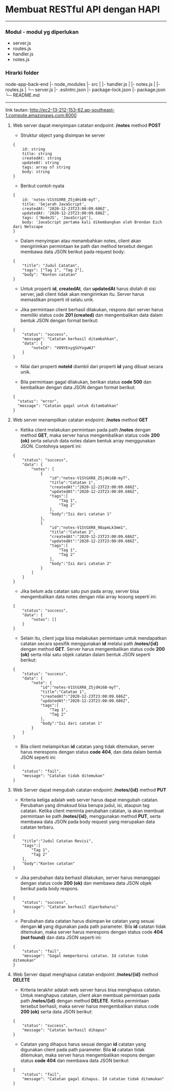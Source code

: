 # Membuat RESTful API dengan HAPI
---
### Modul - modul yg diperlukan
* server.js
* routes.js
* handler.js
* notes.js

### **Hirarki folder**
node-app-back-end
|- node_modules
|- src
| |- handler.js
| |- notes.js
| |- routes.js
| └─ server.js
|- .eslintrc.json
|- package-lock.json
|- package.json
└─ README.md

---
link tautan: http://ec2-13-212-153-62.ap-southeast-1.compute.amazonaws.com:8000
1. Web server dapat menyimpan catatan 
	endpoint: **/notes** method **POST**

	*  Struktur object yang disimpan ke server
	```
	{
		id: string
		title: string
		createdAt: string
		updateAt: string
		tags: array of string
		body: string
	}
	```

	* Berikut contoh nyata
	```
	{
		id: 'notes-V1StGXR8_Z5jdHi6B-myT',
	 	title: 'Sejarah JavaScript',
		createdAt: '2020-12-23T23:00:09.686Z',
		updatedAt: '2020-12-23T23:00:09.686Z',
		tags: ['NodeJS', 'JavaScript'],
		body: 'JavaScript pertama kali dikembangkan oleh Brendan Eich dari Netscape
	}
	```

	* Dalam menyimpan atau menambahkan notes, client akan mengirimkan permintaan ke path dan method tersebut dengan membawa data JSON berikut pada request body:
	```
	{
		"title": "Judul Catatan",
		"tags": ["Tag 1", "Tag 2"],
		"body": "Konten catatan"
	}
	```

	* Untuk properti **id**, **createdAt**, dan **updatedAt** harus diolah di sisi server, jadi client tidak akan mengirimkan itu. Server harus memastikan properti id selalu unik.

	* Jika permintaan client berhasil dilakukan, respons dari server harus memiliki status code **201 (created)** dan mengembalikan data dalam bentuk JSON dengan format berikut:
	```
	{
		"status": "success",
		"message": "Catatan berhasil ditambahkan",
		"data": {
			"noteId": "V09YExygSUYogwWJ"
		}
	}
	```

	* Nilai dari properti **noteId** diambil dari properti **id** yang dibuat secara unik.

	* Bila permintaan gagal dilakukan, berikan status **code 500** dan kembalikan dengan data JSON dengan format berikut:
	```
	{
	  "status": "error",
	  "message": "Catatan gagal untuk ditambahkan"
	}
	```

2. Web server menampilkan catatan
	endpoint: **/notes** method **GET**

	* Ketika client melakukan permintaan pada path **/notes** dengan method **GET**, maka server harus mengembalikan status code **200 (ok)** serta seluruh data notes dalam bentuk array menggunakan JSON. Contohnya seperti ini:
	```
	{
		"status": "success",
		"data": {
			"notes": [
				{
					"id":"notes-V1StGXR8_Z5jdHi6B-myT",
					"title":"Catatan 1",
					"createdAt":"2020-12-23T23:00:09.686Z",
					"updatedAt":"2020-12-23T23:00:09.686Z",
					"tags":[
						"Tag 1",
						"Tag 2"
					],
					"body":"Isi dari catatan 1"
				},
				{
					"id":"notes-V1StGXR8_98apmLk3mm1",
					"title":"Catatan 2",
					"createdAt":"2020-12-23T23:00:09.686Z",
					"updatedAt":"2020-12-23T23:00:09.686Z",
					"tags":[
						"Tag 1",
						"Tag 2"
					],
					"body":"Isi dari catatan 2"
				}
			]
		}
	}
	```

	* Jika belum ada catatan satu pun pada array, server bisa mengembalikan data notes dengan nilai array kosong seperti ini:
	```
	{
		"status": "success",
		"data": {
			"notes": []
		}
	}
	```

	* Selain itu, client juga bisa melakukan permintaan untuk mendapatkan catatan secara spesifik menggunakan **id** melalui path **/notes/{id}** dengan method **GET**. Server harus mengembalikan status code **200 (ok)** serta nilai satu objek catatan dalam bentuk JSON seperti berikut:
	```
	{
		"status": "success",
		"data": {
			"note": {
				"id":"notes-V1StGXR8_Z5jdHi6B-myT",
				"title":"Catatan 1",
				"createdAt":"2020-12-23T23:00:09.686Z",
				"updatedAt":"2020-12-23T23:00:09.686Z",
				"tags":[
					"Tag 1",
					"Tag 2"
				],
				"body":"Isi dari catatan 1"
			}
		}
	}
	```

	* Bila client melampirkan **id** catatan yang tidak ditemukan, server harus merespons dengan status **code 404**, dan data dalam bentuk JSON seperti ini:
	```
	{
		"status": "fail",
		"message": "Catatan tidak ditemukan"
	}
	```

3. Web Server dapat mengubah catatan
	endpoint: **/notes/{id}** method **PUT**

	* Kriteria ketiga adalah web server harus dapat mengubah catatan. Perubahan yang dimaksud bisa berupa judul, isi, ataupun tag catatan. Ketika client meminta perubahan catatan, ia akan membuat permintaan ke path **/notes/{id}**, menggunakan method **PUT**, serta membawa data JSON pada body request yang merupakan data catatan terbaru.

	```
	{
		"title":"Judul Catatan Revisi",
		"tags":[
			"Tag 1",
			"Tag 2"
		],
		"body":"Konten catatan"
	}
	```

	* Jika perubahan data berhasil dilakukan, server harus menanggapi dengan status code **200 (ok)** dan membawa data JSON objek berikut pada body respons.
	```
	{
		"status": "success",
		"message": "Catatan berhasil diperbaharui"
	}
	```

	* Perubahan data catatan harus disimpan ke catatan yang sesuai dengan **id** yang digunakan pada path parameter. Bila **id** catatan tidak ditemukan, maka server harus merespons dengan status code **404 (not found)** dan data JSON seperti ini:
	```
	{
		"status": "fail",
		"message": "Gagal memperbarui catatan. Id catatan tidak ditemukan"
	}
	```

4. Web Server dapat menghapus catatan
	endpoint: **/notes/{id}** method **DELETE**

	* Kriteria terakhir adalah web server harus bisa menghapus catatan. Untuk menghapus catatan, client akan membuat permintaan pada path **/notes/{id}** dengan method **DELETE**. Ketika permintaan tersebut berhasil, maka server harus mengembalikan status code **200 (ok)** serta data JSON berikut:
	```
	{
		"status": "success",
		"message": "Catatan berhasil dihapus"
	}
	```

	* Catatan yang dihapus harus sesuai dengan **id** catatan yang digunakan client pada path parameter. Bila **id** catatan tidak ditemukan, maka server harus mengembalikan respons dengan status **code 404** dan membawa data JSON berikut:
	```
	{
		"status": "fail",
		"message": "Catatan gagal dihapus. Id catatan tidak ditemukan"
	}
	```

